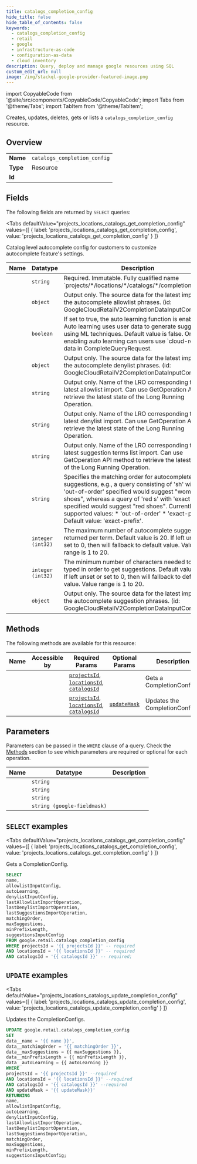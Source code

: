 ```yaml
--- 
title: catalogs_completion_config
hide_title: false
hide_table_of_contents: false
keywords:
  - catalogs_completion_config
  - retail
  - google
  - infrastructure-as-code
  - configuration-as-data
  - cloud inventory
description: Query, deploy and manage google resources using SQL
custom_edit_url: null
image: /img/stackql-google-provider-featured-image.png
---
```


import CopyableCode from '@site/src/components/CopyableCode/CopyableCode';
import Tabs from '@theme/Tabs';
import TabItem from '@theme/TabItem';

Creates, updates, deletes, gets or lists a <code>catalogs_completion_config</code> resource.

## Overview
<table><tbody>
<tr><td><b>Name</b></td><td><code>catalogs_completion_config</code></td></tr>
<tr><td><b>Type</b></td><td>Resource</td></tr>
<tr><td><b>Id</b></td><td><CopyableCode code="google.retail.catalogs_completion_config" /></td></tr>
</tbody></table>

## Fields

The following fields are returned by `SELECT` queries:

<Tabs
    defaultValue="projects_locations_catalogs_get_completion_config"
    values={[
        { label: 'projects_locations_catalogs_get_completion_config', value: 'projects_locations_catalogs_get_completion_config' }
    ]}
>
<TabItem value="projects_locations_catalogs_get_completion_config">

Catalog level autocomplete config for customers to customize autocomplete feature's settings.

<table>
<thead>
    <tr>
    <th>Name</th>
    <th>Datatype</th>
    <th>Description</th>
    </tr>
</thead>
<tbody>
<tr>
    <td><CopyableCode code="name" /></td>
    <td><code>string</code></td>
    <td>Required. Immutable. Fully qualified name `projects/*/locations/*/catalogs/*/completionConfig`</td>
</tr>
<tr>
    <td><CopyableCode code="allowlistInputConfig" /></td>
    <td><code>object</code></td>
    <td>Output only. The source data for the latest import of the autocomplete allowlist phrases. (id: GoogleCloudRetailV2CompletionDataInputConfig)</td>
</tr>
<tr>
    <td><CopyableCode code="autoLearning" /></td>
    <td><code>boolean</code></td>
    <td>If set to true, the auto learning function is enabled. Auto learning uses user data to generate suggestions using ML techniques. Default value is false. Only after enabling auto learning can users use `cloud-retail` data in CompleteQueryRequest.</td>
</tr>
<tr>
    <td><CopyableCode code="denylistInputConfig" /></td>
    <td><code>object</code></td>
    <td>Output only. The source data for the latest import of the autocomplete denylist phrases. (id: GoogleCloudRetailV2CompletionDataInputConfig)</td>
</tr>
<tr>
    <td><CopyableCode code="lastAllowlistImportOperation" /></td>
    <td><code>string</code></td>
    <td>Output only. Name of the LRO corresponding to the latest allowlist import. Can use GetOperation API to retrieve the latest state of the Long Running Operation.</td>
</tr>
<tr>
    <td><CopyableCode code="lastDenylistImportOperation" /></td>
    <td><code>string</code></td>
    <td>Output only. Name of the LRO corresponding to the latest denylist import. Can use GetOperation API to retrieve the latest state of the Long Running Operation.</td>
</tr>
<tr>
    <td><CopyableCode code="lastSuggestionsImportOperation" /></td>
    <td><code>string</code></td>
    <td>Output only. Name of the LRO corresponding to the latest suggestion terms list import. Can use GetOperation API method to retrieve the latest state of the Long Running Operation.</td>
</tr>
<tr>
    <td><CopyableCode code="matchingOrder" /></td>
    <td><code>string</code></td>
    <td>Specifies the matching order for autocomplete suggestions, e.g., a query consisting of 'sh' with 'out-of-order' specified would suggest "women's shoes", whereas a query of 'red s' with 'exact-prefix' specified would suggest "red shoes". Currently supported values: * 'out-of-order' * 'exact-prefix' Default value: 'exact-prefix'.</td>
</tr>
<tr>
    <td><CopyableCode code="maxSuggestions" /></td>
    <td><code>integer (int32)</code></td>
    <td>The maximum number of autocomplete suggestions returned per term. Default value is 20. If left unset or set to 0, then will fallback to default value. Value range is 1 to 20.</td>
</tr>
<tr>
    <td><CopyableCode code="minPrefixLength" /></td>
    <td><code>integer (int32)</code></td>
    <td>The minimum number of characters needed to be typed in order to get suggestions. Default value is 2. If left unset or set to 0, then will fallback to default value. Value range is 1 to 20.</td>
</tr>
<tr>
    <td><CopyableCode code="suggestionsInputConfig" /></td>
    <td><code>object</code></td>
    <td>Output only. The source data for the latest import of the autocomplete suggestion phrases. (id: GoogleCloudRetailV2CompletionDataInputConfig)</td>
</tr>
</tbody>
</table>
</TabItem>
</Tabs>

## Methods

The following methods are available for this resource:

<table>
<thead>
    <tr>
    <th>Name</th>
    <th>Accessible by</th>
    <th>Required Params</th>
    <th>Optional Params</th>
    <th>Description</th>
    </tr>
</thead>
<tbody>
<tr>
    <td><a href="#projects_locations_catalogs_get_completion_config"><CopyableCode code="projects_locations_catalogs_get_completion_config" /></a></td>
    <td><CopyableCode code="select" /></td>
    <td><a href="#parameter-projectsId"><code>projectsId</code></a>, <a href="#parameter-locationsId"><code>locationsId</code></a>, <a href="#parameter-catalogsId"><code>catalogsId</code></a></td>
    <td></td>
    <td>Gets a CompletionConfig.</td>
</tr>
<tr>
    <td><a href="#projects_locations_catalogs_update_completion_config"><CopyableCode code="projects_locations_catalogs_update_completion_config" /></a></td>
    <td><CopyableCode code="update" /></td>
    <td><a href="#parameter-projectsId"><code>projectsId</code></a>, <a href="#parameter-locationsId"><code>locationsId</code></a>, <a href="#parameter-catalogsId"><code>catalogsId</code></a></td>
    <td><a href="#parameter-updateMask"><code>updateMask</code></a></td>
    <td>Updates the CompletionConfigs.</td>
</tr>
</tbody>
</table>

## Parameters

Parameters can be passed in the `WHERE` clause of a query. Check the [Methods](#methods) section to see which parameters are required or optional for each operation.

<table>
<thead>
    <tr>
    <th>Name</th>
    <th>Datatype</th>
    <th>Description</th>
    </tr>
</thead>
<tbody>
<tr id="parameter-catalogsId">
    <td><CopyableCode code="catalogsId" /></td>
    <td><code>string</code></td>
    <td></td>
</tr>
<tr id="parameter-locationsId">
    <td><CopyableCode code="locationsId" /></td>
    <td><code>string</code></td>
    <td></td>
</tr>
<tr id="parameter-projectsId">
    <td><CopyableCode code="projectsId" /></td>
    <td><code>string</code></td>
    <td></td>
</tr>
<tr id="parameter-updateMask">
    <td><CopyableCode code="updateMask" /></td>
    <td><code>string (google-fieldmask)</code></td>
    <td></td>
</tr>
</tbody>
</table>

## `SELECT` examples

<Tabs
    defaultValue="projects_locations_catalogs_get_completion_config"
    values={[
        { label: 'projects_locations_catalogs_get_completion_config', value: 'projects_locations_catalogs_get_completion_config' }
    ]}
>
<TabItem value="projects_locations_catalogs_get_completion_config">

Gets a CompletionConfig.

```sql
SELECT
name,
allowlistInputConfig,
autoLearning,
denylistInputConfig,
lastAllowlistImportOperation,
lastDenylistImportOperation,
lastSuggestionsImportOperation,
matchingOrder,
maxSuggestions,
minPrefixLength,
suggestionsInputConfig
FROM google.retail.catalogs_completion_config
WHERE projectsId = '{{ projectsId }}' -- required
AND locationsId = '{{ locationsId }}' -- required
AND catalogsId = '{{ catalogsId }}' -- required;
```
</TabItem>
</Tabs>


## `UPDATE` examples

<Tabs
    defaultValue="projects_locations_catalogs_update_completion_config"
    values={[
        { label: 'projects_locations_catalogs_update_completion_config', value: 'projects_locations_catalogs_update_completion_config' }
    ]}
>
<TabItem value="projects_locations_catalogs_update_completion_config">

Updates the CompletionConfigs.

```sql
UPDATE google.retail.catalogs_completion_config
SET 
data__name = '{{ name }}',
data__matchingOrder = '{{ matchingOrder }}',
data__maxSuggestions = {{ maxSuggestions }},
data__minPrefixLength = {{ minPrefixLength }},
data__autoLearning = {{ autoLearning }}
WHERE 
projectsId = '{{ projectsId }}' --required
AND locationsId = '{{ locationsId }}' --required
AND catalogsId = '{{ catalogsId }}' --required
AND updateMask = '{{ updateMask}}'
RETURNING
name,
allowlistInputConfig,
autoLearning,
denylistInputConfig,
lastAllowlistImportOperation,
lastDenylistImportOperation,
lastSuggestionsImportOperation,
matchingOrder,
maxSuggestions,
minPrefixLength,
suggestionsInputConfig;
```
</TabItem>
</Tabs>
